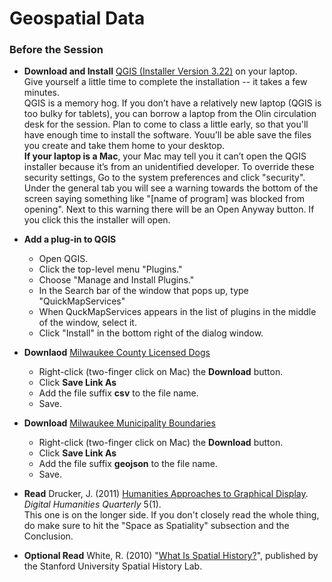 # Geospatial Data

### Before the Session

* **Download and Install** [QGIS (Installer Version 3.22)](https://qgis.org/en/site/forusers/download.html) on your laptop.  
Give yourself a little time to complete the installation -- it takes a few minutes.  
QGIS is a memory hog. If you don’t have a relatively new laptop (QGIS is too bulky for tablets), you can borrow a laptop from the Olin circulation desk for the session. Plan to come to class a little early, so that you'll have enough time to install the software. Youu’ll be able save the files you create and take them home to your desktop.  
**If your laptop is a Mac**, your Mac may tell you it can’t open the QGIS installer because it’s from an unidentified developer. To override these security settings, Go to the system preferences and click "security". Under the general tab you will see a warning towards the bottom of the screen saying something like "[name of program] was blocked from opening". Next to this warning there will be an Open Anyway button. If you click this the installer will open.  

* **Add a plug-in to QGIS**  
  - Open QGIS.
  - Click the top-level menu "Plugins."
  - Choose "Manage and Install Plugins."
  - In the Search bar of the window that pops up, type "QuickMapServices"
  - When QuckMapServices appears in the list of plugins in the middle of the window, select it.
  - Click "Install" in the bottom right of the dialog window.

* **Downlaod** [Milwaukee County Licensed Dogs](https://github.com/cornell-colab/SGFDH-2021/blob/main/W4.%20Geospatial%20Data/2011_MilwaukeeCounty_Dog_Licenses_GEOCODED.csv)  
  - Right-click (two-finger click on Mac) the **Download** button.
  - Click **Save Link As**
  - Add the file suffix **csv** to the file name.
  - Save.  
  
* **Download** [Milwaukee Municipality Boundaries](https://github.com/cornell-colab/SGFDH-2022/blob/main/W4%20Geospatial%20Data%20and%20Mapping/Municipal_Boundaries.geojson)  
  - Right-click (two-finger click on Mac) the **Download** button.
  - Click **Save Link As**
  - Add the file suffix **geojson** to the file name.
  - Save.  
  
* **Read** Drucker, J. (2011) [Humanities Approaches to Graphical Display](http://www.digitalhumanities.org//dhq/vol/5/1/000091/000091.html). *Digital Humanities Quarterly* 5(1).  
This one is on the longer side. If you don't closely read the whole thing, do make sure to hit the "Space as Spatiality" subsection and the Conclusion.

* **Optional Read** White, R. (2010) "[What Is Spatial History?](https://web.stanford.edu/group/spatialhistory/media/images/publication/what%20is%20spatial%20history%20pub%20020110.pdf)", published by the Stanford University Spatial History Lab.  

